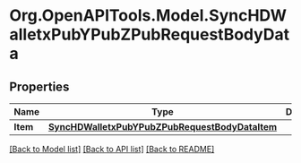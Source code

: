 # Org.OpenAPITools.Model.SyncHDWalletxPubYPubZPubRequestBodyData

## Properties

Name | Type | Description | Notes
------------ | ------------- | ------------- | -------------
**Item** | [**SyncHDWalletxPubYPubZPubRequestBodyDataItem**](SyncHDWalletxPubYPubZPubRequestBodyDataItem.md) |  | 

[[Back to Model list]](../README.md#documentation-for-models) [[Back to API list]](../README.md#documentation-for-api-endpoints) [[Back to README]](../README.md)

